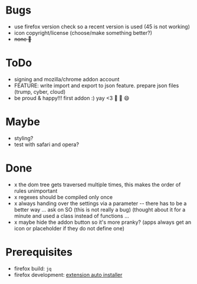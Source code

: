 # Bugs

 - use firefox version check so a recent version is used (45 is not working)
 - icon copyright/license (choose/make something better?)
 - <s> none :tada: </s>

# ToDo

 - signing and mozilla/chrome addon account
 - FEATURE: write import and export to json feature. prepare json files (trump, cyber, cloud)
 - be proud & happy!!! first addon :) yay <3 :tada: :clap: :smile:

# Maybe

 - styling?
 - test with safari and opera?

# Done

 - x the dom tree gets traversed multiple times, this makes the order of rules unimportant
 - x regexes should be compiled only once
 - x always handing over the settings via a parameter -- there has to be a better way … ask on SO (this is not really a bug) (thought about it for a minute and used a class instead of functions …
 - x maybe hide the addon button so it's more pranky? (apps always get an icon or placeholder if they do not define one)

# Prerequisites

 - firefox build: ``jq``
 - firefox development: [extension auto installer](https://github.com/palant/autoinstaller)

